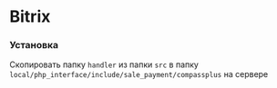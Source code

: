# Bitrix
### Установка
Скопировать папку `handler` из папки `src` в папку `local/php_interface/include/sale_payment/compassplus` на сервере